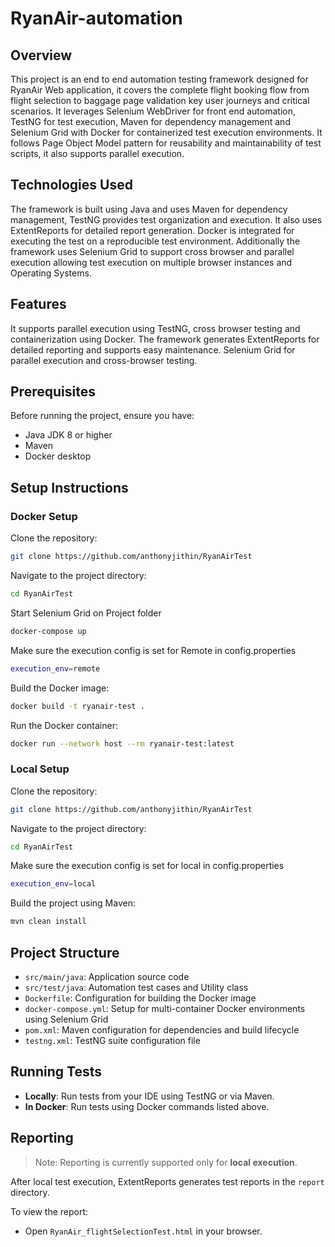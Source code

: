 # RyanAir-automation

## Overview

This project is an end to end automation testing framework designed for RyanAir Web application, it covers the complete flight booking flow from flight selection to baggage page validation key user journeys and critical scenarios. It leverages Selenium WebDriver for front end automation, TestNG for test execution, Maven for dependency management and Selenium Grid with Docker for containerized test execution environments. It follows Page Object Model  pattern for reusability and maintainability of test scripts, it also supports parallel execution.


## Technologies Used

The framework is built using Java and uses Maven for dependency management, TestNG provides test organization and execution. It also uses ExtentReports for detailed report generation. Docker is integrated for executing the test on a reproducible test environment. Additionally the framework uses Selenium Grid to support cross browser and parallel execution allowing test execution on multiple browser instances and Operating Systems. 


## Features

It supports parallel execution using TestNG, cross browser testing and containerization using Docker. The framework generates ExtentReports for detailed reporting and supports easy maintenance. Selenium Grid for parallel execution and cross-browser testing.


## Prerequisites

Before running the project, ensure you have:
- Java JDK 8 or higher
- Maven
- Docker desktop


## Setup Instructions

### Docker Setup

Clone the repository:
```bash
git clone https://github.com/anthonyjithin/RyanAirTest
```

Navigate to the project directory:
```bash
cd RyanAirTest
```

Start Selenium Grid on Project folder
```bash
docker-compose up
```

Make sure the execution config is set for Remote in config.properties
```bash
execution_env=remote
```

Build the Docker image:
```bash
docker build -t ryanair-test .
```

Run the Docker container:
```bash
docker run --network host --rm ryanair-test:latest
```


### Local Setup

Clone the repository:
```bash
git clone https://github.com/anthonyjithin/RyanAirTest
```
Navigate to the project directory:
```bash
cd RyanAirTest
```

Make sure the execution config is set for local in config.properties
```bash
execution_env=local
```

Build the project using Maven:
```bash
mvn clean install
```

## Project Structure

- `src/main/java`: Application source code
- `src/test/java`: Automation test cases and Utility class
- `Dockerfile`: Configuration for building the Docker image
- `docker-compose.yml`: Setup for multi-container Docker environments using Selenium Grid
- `pom.xml`: Maven configuration for dependencies and build lifecycle
- `testng.xml`: TestNG suite configuration file

## Running Tests

- **Locally**: Run tests from your IDE using TestNG or via Maven.
- **In Docker**: Run tests using Docker commands listed above.

## Reporting

> Note: Reporting is currently supported only for **local execution**.

After local test execution, ExtentReports generates test reports in the `report` directory.

To view the report:
- Open `RyanAir_flightSelectionTest.html` in your browser.



